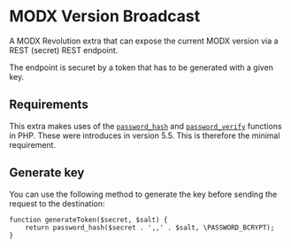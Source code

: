 # MODX Version Broadcast

A MODX Revolution extra that can expose the current MODX version via a REST (secret) REST endpoint.

The endpoint is securet by a token that has to be generated with a given key.

## Requirements

This extra makes uses of the [`password_hash`](http://php.net/password_hash) and [`password_verify`](http://php.net/password_verify) functions in PHP. These were introduces in version 5.5. This is therefore the minimal requirement.

## Generate key

You can use the following method to generate the key before sending the request to the destination:

```
function generateToken($secret, $salt) {
    return password_hash($secret . ',,' . $salt, \PASSWORD_BCRYPT);
}
```
